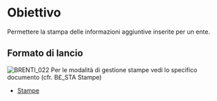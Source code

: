 # Obiettivo
Permettere la stampa delle informazioni aggiuntive inserite per un ente.

## Formato di lancio
![BRENTI_022](http://localhost:3000/immagini/MBDOC_OGG-P_BRSC51/BRENTI_022.png)
Per le modalità di gestione stampe vedi lo specifico documento (cfr. B£_STA Stampe)
- [Stampe](Sorgenti/MB/DOC_OPE/B£_STA)
